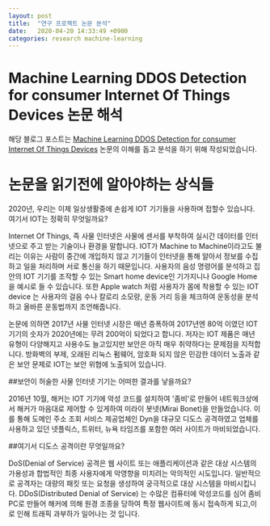 ```yaml
---
layout: post
title:  "연구 프로젝트 논문 분석"
date:   2020-04-20 14:33:49 +0900
categories: research machine-learning
---
```

Machine Learning DDOS Detection for consumer Internet Of Things Devices 논문 해석
======

해당 블로그 포스트는 [Machine Learning DDOS Detection for consumer Internet Of Things Devices](https://ieeexplore.ieee.org/document/8424629) 논문의 이해를 돕고 분석을 하기 위해 작성되었습니다. 



논문을 읽기전에 알아야하는 상식들 
======
2020년, 우리는 이제 일상생활중에 손쉽게 IOT 기기들을 사용하며 접할수 있습니다. 여기서 IOT는 정확히 무엇일까요?

Internet Of Things, 즉 사물 인터넷은 사물에 센서를 부착하여 실시간 데이터를 인터넷으로 주고 받는 기술이나 환경을 말합니다. IOT가 Machine to Machine이라고도 불리는 이유는 사람이 중간에 개입하지 않고 기기들이 인터넷을 통해 알아서 정보를 수집하고 일을 처리하며 서로 통신을 하기 때문입니다. 사용자의 음성 명령어를 분석하고 집 안의 IOT 기기를 조작할 수 있는 Smart home device인 기가지니나 Google Home을 예시로 들 수 있습니다. 또한 Apple watch 처럼 사용자가 몸에 착용할 수 있는 IOT device 는 사용자의 걸음 수나 칼로리 소모량, 운동 거리 등을 체크하여 운동성을 분석하고 올바른 운동법까지 조언해줍니다. 

논문에 의하면 2017년 사물 인터넷 시장은 매년 증폭하여 2017년엔 80억  이였던 IOT 기기의 숫자가 2020년에는 무려 200억이 되었다고 합니다.
저자는 IOT 제품은  매년 유형이 다양해지고 사용수도 늘고있지만 보안은 아직 매우 취약하다는 문제점을 지적합니다. 방화벽의 부제, 오래된 리눅스 펌웨어, 암호화 되지 않은 민감한 데이터 노출과 같은 보안 문제로 IOT는 보안 위협에 노출되어 있습니다. 

##보안이 허술한 사물 인터넷 기기는 어떠한 결과를 낳을까요? 

2016년 10월, 해커는 IOT 기기에 악성 코드를 설치하여 '좀비'로 만들어 네트워크상에서 해커가 마음대로 제어할 수 있게하여 미라이 봇넷(Mirai Bonet)을 만들었습니다. 이를 통해 도메인 주소 조회 서비스 제공업체인 Dyn을 대규모 디도스 공격하였고 업체를 사용하고 있던 넷플릭스, 트위터, 뉴욕 타임즈를 포함한 여러 사이트가 마비되었습니다. 

##여기서 디도스 공격이란 무엇일까요? 

DoS(Denial of Service) 공격은 웹 사이트 또는 애플리케이션과 같은 대상 시스템의 가용성과 합법적인 최종 사용자에게 악영향을 미치려는 악의적인 시도입니다. 일반적으로 공격자는 대량의 패킷 또는 요청을 생성하여 궁극적으로 대상 시스템을 마비시킵니다. DDoS(Distributed Denial of Service) 는 수많은 컴퓨터에 악성코드를 심어 좀비 PC로 만들어 해커에 의해 원경 조종을 당하여 특정 웹사이트에 동시 접속하게 되고,이로 인해 트래픽 과부하가 일어나는 것 입니다. 
